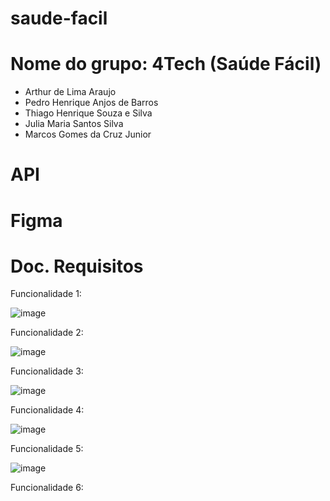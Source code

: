 # saude-facil

# Nome do grupo: 4Tech (Saúde Fácil)
- Arthur de Lima Araujo
- Pedro Henrique Anjos de Barros
- Thiago Henrique Souza e Silva
- Julia Maria Santos Silva
- Marcos Gomes da Cruz Junior

# API

# Figma

# Doc. Requisitos

Funcionalidade 1:

![image](https://github.com/Arthur-1702/saude-facil/assets/162645767/864a08b5-ff30-4323-88b6-bcb2ff83cf1c)


Funcionalidade 2:

![image](https://github.com/Arthur-1702/saude-facil/assets/162645767/d7ff4b70-7f2c-47a6-8583-cff9da4cb51e)


Funcionalidade 3:

![image](https://github.com/Arthur-1702/saude-facil/assets/162645767/3ae10443-18b4-4a9a-8a8b-920d7f71391c)


Funcionalidade 4:

![image](https://github.com/Arthur-1702/saude-facil/assets/162645767/1ced54ad-deb1-4b30-812a-694ea707b5b0)


Funcionalidade 5:

![image](https://github.com/Arthur-1702/saude-facil/assets/162645767/9f2758a2-c9df-48ea-8911-14fbe0bc0ebd)


Funcionalidade 6:




